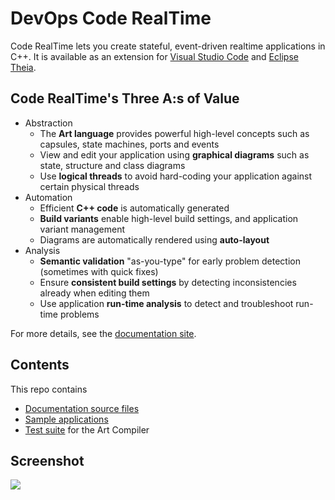 # DevOps Code RealTime
Code RealTime lets you create stateful, event-driven realtime applications in C++. It is available as an extension for [Visual Studio Code](https://marketplace.visualstudio.com/items?itemName=HCLTechnologies.hcl-rtistic-ce) and [Eclipse Theia](https://open-vsx.org/extension/HCLTechnologies/hcl-rtistic-ce). 

## Code RealTime's Three A:s of Value
- Abstraction
  - The **Art language** provides powerful high-level concepts such as capsules, state machines, ports and events
  - View and edit your application using **graphical diagrams** such as state, structure and class diagrams
  - Use **logical threads** to avoid hard-coding your application against certain physical threads
- Automation
  - Efficient **C++ code** is automatically generated
  - **Build variants** enable high-level build settings, and application variant management
  - Diagrams are automatically rendered using **auto-layout**
- Analysis
  - **Semantic validation** "as-you-type" for early problem detection (sometimes with quick fixes)
  - Ensure **consistent build settings** by detecting inconsistencies already when editing them
  - Use application **run-time analysis** to detect and troubleshoot run-time problems

For more details, see the [documentation site](https://secure-dev-ops.github.io/code-realtime/).

## Contents
This repo contains

* [Documentation source files](docs-sources)
* [Sample applications](art-samples)
* [Test suite](art-comp-test/tests) for the Art Compiler


## Screenshot

![](images/screenshot1.png)






